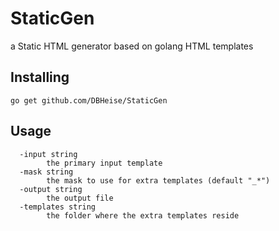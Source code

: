 # StaticGen
a Static HTML generator based on golang HTML templates

## Installing
```
go get github.com/DBHeise/StaticGen
```

## Usage
```
  -input string
        the primary input template
  -mask string
        the mask to use for extra templates (default "_*")
  -output string
        the output file
  -templates string
        the folder where the extra templates reside
```